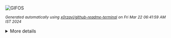 <div align="justify">
<picture>
    <source media="(prefers-color-scheme: dark)" srcset="https://i.ibb.co/ZMz5MTQ/output-gif.gif">
    <source media="(prefers-color-scheme: light)" srcset="https://i.ibb.co/ZMz5MTQ/output-gif.gif">
    <img alt="GIFOS" src="https://i.ibb.co/ZMz5MTQ/output-gif.gif">
</picture>

<sub><i>Generated automatically using [x0rzavi/github-readme-terminal](https://github.com/x0rzavi/github-readme-terminal) on Fri Mar 22 06:41:59 AM IST 2024</i></sub>

<details>
<summary>More details</summary>

</details>
</div>

<!-- Image deletion URL: https://ibb.co/71tP1y3/1428c38392b960ddaa07b6149e177070 -->